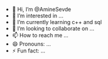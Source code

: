 - 👋 Hi, I’m @AmineSevde
- 👀 I’m interested in ...
- 🌱 I’m currently learning c++ and sql
- 💞️ I’m looking to collaborate on ...
- 📫 How to reach me ...
- 😄 Pronouns: ...
- ⚡ Fun fact: ...

<!---
AmineSevde/AmineSevde is a ✨ special ✨ repository because its `README.md` (this file) appears on your GitHub profile.
You can click the Preview link to take a look at your changes.
--->
